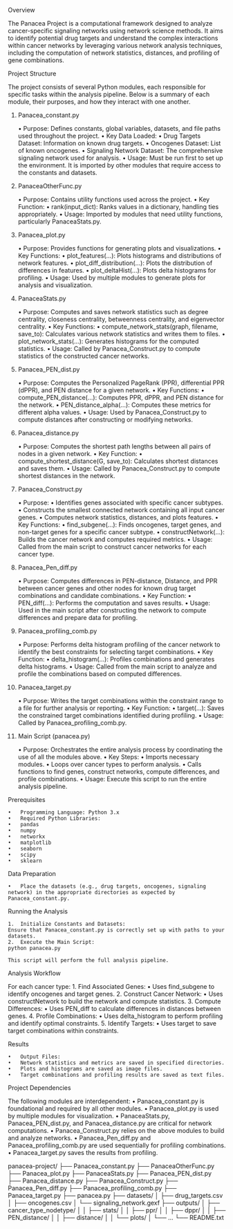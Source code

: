 Overview

The Panacea Project is a computational framework designed to analyze cancer-specific signaling networks using network science methods.
It aims to identify potential drug targets and understand the complex interactions within
cancer networks by leveraging various network analysis techniques, including the computation of network statistics,
distances, and profiling of gene combinations.

Project Structure

The project consists of several Python modules, each responsible for specific tasks within the analysis pipeline.
Below is a summary of each module, their purposes, and how they interact with one another.

1. Panacea_constant.py

	•	Purpose: Defines constants, global variables, datasets, and file paths used throughout the project.
	•	Key Data Loaded:
	•	Drug Targets Dataset: Information on known drug targets.
	•	Oncogenes Dataset: List of known oncogenes.
	•	Signaling Network Dataset: The comprehensive signaling network used for analysis.
	•	Usage: Must be run first to set up the environment. It is imported by other modules that require access to the constants and datasets.

2. PanaceaOtherFunc.py

	•	Purpose: Contains utility functions used across the project.
	•	Key Function:
	•	rank(input_dict): Ranks values in a dictionary, handling ties appropriately.
	•	Usage: Imported by modules that need utility functions, particularly PanaceaStats.py.

3. Panacea_plot.py

	•	Purpose: Provides functions for generating plots and visualizations.
	•	Key Functions:
	•	plot_features(...): Plots histograms and distributions of network features.
	•	plot_diff_distribution(...): Plots the distribution of differences in features.
	•	plot_deltaHist(...): Plots delta histograms for profiling.
	•	Usage: Used by multiple modules to generate plots for analysis and visualization.

4. PanaceaStats.py

	•	Purpose: Computes and saves network statistics such as degree centrality, closeness centrality, betweenness centrality, and eigenvector centrality.
	•	Key Functions:
	•	compute_network_stats(graph, filename, save_to): Calculates various network statistics and writes them to files.
	•	plot_network_stats(...): Generates histograms for the computed statistics.
	•	Usage: Called by Panacea_Construct.py to compute statistics of the constructed cancer networks.

5. Panacea_PEN_dist.py

	•	Purpose: Computes the Personalized PageRank (PPR), differential PPR (dPPR), and PEN distance for a given network.
	•	Key Functions:
	•	compute_PEN_distance(...): Computes PPR, dPPR, and PEN distance for the network.
	•	PEN_distance_alpha(...): Computes these metrics for different alpha values.
	•	Usage: Used by Panacea_Construct.py to compute distances after constructing or modifying networks.

6. Panacea_distance.py

	•	Purpose: Computes the shortest path lengths between all pairs of nodes in a given network.
	•	Key Function:
	•	compute_shortest_distance(G, save_to): Calculates shortest distances and saves them.
	•	Usage: Called by Panacea_Construct.py to compute shortest distances in the network.

7. Panacea_Construct.py

	•	Purpose:
	•	Identifies genes associated with specific cancer subtypes.
	•	Constructs the smallest connected network containing all input cancer genes.
	•	Computes network statistics, distances, and plots features.
	•	Key Functions:
	•	find_subgene(...): Finds oncogenes, target genes, and non-target genes for a specific cancer subtype.
	•	constructNetwork(...): Builds the cancer network and computes required metrics.
	•	Usage: Called from the main script to construct cancer networks for each cancer type.

8. Panacea_Pen_diff.py

	•	Purpose: Computes differences in PEN-distance, Distance, and PPR between cancer genes and other nodes for known drug target combinations and candidate combinations.
	•	Key Function:
	•	PEN_diff(...): Performs the computation and saves results.
	•	Usage: Used in the main script after constructing the network to compute differences and prepare data for profiling.

9. Panacea_profiling_comb.py

	•	Purpose: Performs delta histogram profiling of the cancer network to identify the best constraints for selecting target combinations.
	•	Key Function:
	•	delta_histogram(...): Profiles combinations and generates delta histograms.
	•	Usage: Called from the main script to analyze and profile the combinations based on computed differences.

10. Panacea_target.py

	•	Purpose: Writes the target combinations within the constraint range to a file for further analysis or reporting.
	•	Key Function:
	•	target(...): Saves the constrained target combinations identified during profiling.
	•	Usage: Called by Panacea_profiling_comb.py.

11. Main Script (panacea.py)

	•	Purpose: Orchestrates the entire analysis process by coordinating the use of all the modules above.
	•	Key Steps:
	•	Imports necessary modules.
	•	Loops over cancer types to perform analysis.
	•	Calls functions to find genes, construct networks, compute differences, and profile combinations.
	•	Usage: Execute this script to run the entire analysis pipeline.

Prerequisites

	•	Programming Language: Python 3.x
	•	Required Python Libraries:
	•	pandas
	•	numpy
	•	networkx
	•	matplotlib
	•	seaborn
	•	scipy
	•	sklearn

Data Preparation

	•	Place the datasets (e.g., drug targets, oncogenes, signaling network) in the appropriate directories as expected by Panacea_constant.py.

Running the Analysis

	1.	Initialize Constants and Datasets:
    Ensure that Panacea_constant.py is correctly set up with paths to your datasets.
	2.	Execute the Main Script:
	python panacea.py

	This script will perform the full analysis pipeline.

Analysis Workflow

For each cancer type:
	1.	Find Associated Genes:
	    •	Uses find_subgene to identify oncogenes and target genes.
	2.	Construct Cancer Network:
	    •	Uses constructNetwork to build the network and compute statistics.
	3.	Compute Differences:
	    •	Uses PEN_diff to calculate differences in distances between genes.
	4.	Profile Combinations:
	    •	Uses delta_histogram to perform profiling and identify optimal constraints.
	5.	Identify Targets:
	    •	Uses target to save target combinations within constraints.

Results

	•	Output Files:
	•	Network statistics and metrics are saved in specified directories.
	•	Plots and histograms are saved as image files.
	•	Target combinations and profiling results are saved as text files.

Project Dependencies

The following modules are interdependent:
	•	Panacea_constant.py is foundational and required by all other modules.
	•	Panacea_plot.py is used by multiple modules for visualization.
	•	PanaceaStats.py, Panacea_PEN_dist.py, and Panacea_distance.py are critical for network computations.
	•	Panacea_Construct.py relies on the above modules to build and analyze networks.
	•	Panacea_Pen_diff.py and Panacea_profiling_comb.py are used sequentially for profiling combinations.
	•	Panacea_target.py saves the results from profiling.

panacea-project/
├── Panacea_constant.py
├── PanaceaOtherFunc.py
├── Panacea_plot.py
├── PanaceaStats.py
├── Panacea_PEN_dist.py
├── Panacea_distance.py
├── Panacea_Construct.py
├── Panacea_Pen_diff.py
├── Panacea_profiling_comb.py
├── Panacea_target.py
├── panacea.py
├── datasets/
│   ├── drug_targets.csv
│   ├── oncogenes.csv
│   └── signaling_network.gexf
├── outputs/
│   ├── cancer_type_nodetype/
│   │   ├── stats/
│   │   ├── ppr/
│   │   ├── dppr/
│   │   ├── PEN_distance/
│   │   ├── distance/
│   │   └── plots/
│   └── ...
└── README.txt
